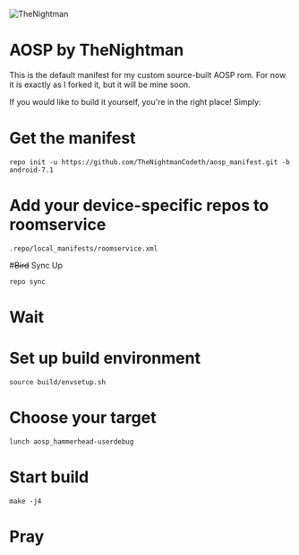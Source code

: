 ![TheNightman](http://i.imgur.com/jn8RUZf.png)
# AOSP by TheNightman
This is the default manifest for my custom source-built AOSP rom.
For now it is exactly as I forked it, but it will be mine soon.

If you would like to build it yourself, you're in the right place!
Simply:

# Get the manifest
```
repo init -u https://github.com/TheNightmanCodeth/aosp_manifest.git -b android-7.1
```

# Add your device-specific repos to roomservice
`.repo/local_manifests/roomservice.xml`

#~~Bird~~ Sync Up
```
repo sync
```

# Wait

# Set up build environment
```
source build/envsetup.sh
```

# Choose your target
```
lunch aosp_hammerhead-userdebug
```

# Start build
```
make -j4
```

# Pray
